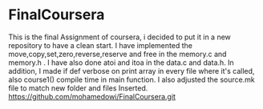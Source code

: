# FinalCoursera
This is the final Assignment of coursera, i decided to put it in a new repository to have a clean start. I have implemented the move,copy,set,zero,reverse,reserve and free in the memory.c and memory.h . I have also done atoi and itoa in the data.c and data.h. In addition, I made if def verbose on print array in every file where it's called, also course1() compile time in main function. I also adjusted the source.mk file to match new folder and files Inserted.
https://github.com/mohamedowi/FinalCoursera.git
